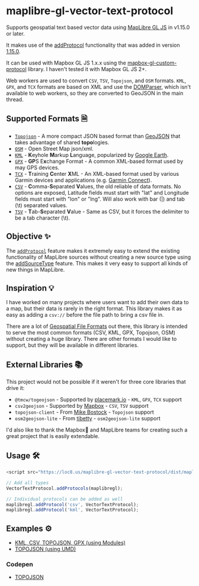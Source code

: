 # maplibre-gl-vector-text-protocol
Supports geospatial text based vector data using [MapLibre GL JS](https://github.com/maplibre/maplibre-gl-js) in v1.15.0 or later.

It makes use of the [addProtocol](https://github.com/maplibre/maplibre-gl-js/pull/30) functionality that was added in version [1.15.0](https://github.com/maplibre/maplibre-gl-js/releases/tag/v1.15.0).

It can be used with Mapbox GL JS 1.x.x using the [mapbox-gl-custom-protocol](https://www.github.com/jimmyrocks/mapbox-gl-custom-protocol) library. I haven't tested it with Mapbox GL JS 2+.

Web workers are used to convert `CSV`, `TSV`, `Topojson`, and `OSM` formats. `KML`, `GPX`, and `TCX` formats are based on XML and use the [DOMParser](https://developer.mozilla.org/en-US/docs/Web/API/DOMParser), which isn't available to web workers, so they are converted to GeoJSON in the main thread.

## Supported Formats 🗎
* [`Topojson`](https://en.wikipedia.org/wiki/GeoJSON#TopoJSON) - A more compact JSON based format than [GeoJSON](https://en.wikipedia.org/wiki/GeoJSON) that takes advantage of shared **topo**logies.
* [`OSM`](https://wiki.openstreetmap.org/wiki/OSM_JSON) - Open Street Map json/xml.
* [`KML`](https://en.wikipedia.org/wiki/Keyhole_Markup_Language) - **K**eyhole **M**arkup **L**anguage, popularized by [Google Earth](https://en.wikipedia.org/wiki/Google_Earth).
* [`GPX`](https://en.wikipedia.org/wiki/GPS_Exchange_Format) - **GP**S E**x**change Format - A common XML-based format used by may GPS devices.
* [`TCX`](https://en.wikipedia.org/wiki/Training_Center_XML) - **T**raining **C**enter **X**ML - An XML-based format used by various Garmin devices and applications (e.g. [Garmin Connect](https://connect.garmin.com)).
* [`CSV`](https://en.wikipedia.org/wiki/Comma-separated_values) - **C**omma-**S**eparated **V**alues, the old reliable of data formats. No options are exposed, Latitude fields must start with "lat" and Longitude fields must start with "lon" or "lng". Will also work with bar (|) and tab (\t) separated values.
* [`TSV`](https://en.wikipedia.org/wiki/Tab-separated_values) - **T**ab-**S**eparated **V**alue - Same as CSV, but it forces the delimiter to be a tab character (\t).

## Objective ✨
The [`addProtocol`](https://github.com/maplibre/maplibre-gl-js/blob/492bec58c5684609af8fba81ef01e5f5a3ef0711/src/index.js#L177) feature makes it extremely easy to extend the existing functionality of MapLibre sources without creating a new source type using the [addSourceType](https://github.com/maplibre/maplibre-gl-js/blob/d375def728d23b9d443a4dcaab0fd06df912223e/src/ui/map.ts#L1583) feature. This makes it very easy to support all kinds of new things in MapLibre. 

## Inspiration 💡
I have worked on many projects where users want to add their own data to a map, but their data is rarely in the right format. This library makes it as easy as adding a `csv://` before the file path to bring a csv file in.

There are a lot of [Geospatial File Formats](https://en.wikipedia.org/wiki/GIS_file_formats#Vector) out there, this library is intended to serve the most common formats (CSV, KML, GPX, Topojson, OSM) without creating a huge library. There are other formats I would like to support, but they will be available in different libraries.

## External Libraries 📚
This project would not be possible if it weren't for three core libraries that drive it:
* `@tmcw/togeojson` - Supported by [placemark.io](https:placemark.io) - `KML`, `GPX`, `TCX` support
* `csv2geojson` - Supported by [Mapbox](https://mapbox.com) - `CSV`, `TSV` support
* `topojson-client` - From [Mike Bostock](https://github.com/mbostock) - `Topojson` support
* `osm2geojson-lite` - From [tibetty](https://github.com/tibetty/osm2geojson-lite) - `osm2geojson-lite` support

I'd also like to thank the Mapbox🚀 and MapLibre teams for creating such a great project that is easily extendable.

## Usage 🛠️

```javascript
<script src="https://loc8.us/maplibre-gl-vector-text-protocol/dist/maplibre-gl-vector-text-protocol.js"></script>

// Add all types
VectorTextProtocol.addProtocols(maplibregl);

// Individual protocols can be added as well
maplibregl.addProtocol('csv', VectorTextProtocol);
maplibregl.addProtocol('kml', VectorTextProtocol);
```

## Examples ⚙️
* [KML, CSV, TOPOJSON, GPX (using Modules)](https://loc8.us/maplibre-gl-vector-text-protocol/examples/index.html)
* [TOPOJSON (using UMD)](https://loc8.us/maplibre-gl-vector-text-protocol/examples/umd.html) 
### Codepen
* [TOPOJSON](https://codepen.io/jimmyrocks/pen/ExbPXZP)
